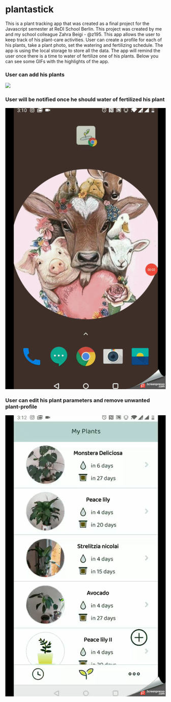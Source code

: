 # plantastick
This is a plant tracking app that was created as a final project for the Javascript semester at ReDI School Berlin. 
This project was created by me and my school colleague Zahra Beigi - @z195. This app allows the user to keep track of his plant-care activities. User can create a profile for each of his plants, take a plant photo, set the watering and fertilizing schedule. The app is using the local storage to store all the data. The app will remind the user once there is a time to water of fertilize one of his plants. Below you can see some GIFs with the highlights of the app. 

### User can add his plants 
![](appGIFs/Add-plant.gif)

### User will be notified once he should water of fertilized his plant 
![](appGIFs/Care-notification-mark-as-done.gif)

### User can edit his plant parameters and remove unwanted plant-profile
![](appGIFs/Delete-edit-plant-profile.gif)
 

